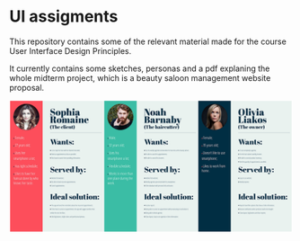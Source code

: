 # UI assigments

This repository contains some of the relevant material made for the course User Interface Design Principles.

It currently contains some sketches, personas and a pdf explaning the whole midterm project, which is a beauty saloon management website proposal.

![Personas](persona-images.png)
